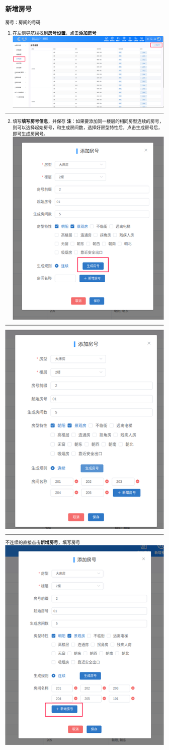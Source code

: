 ## 新增房号
房号：房间的号码
1. 在左侧导航栏找到**房号设置**，点击**添加房号**
![](images/screenshot_1567756068262.png)
*****
2. 填写**填写房号信息**，并保存
 **注**：如果要添加同一楼层的相同房型连续的房号，则可以选择起始房号，和生成房间数，选择好房型特性后，点击生成房号后，即可生成房间号。
  ![](images/screenshot_1567756473893.png)
*****
  ![](images/screenshot_1567756514356.png)
*****
  不连续的直接点击**新增房号**，填写房号
   ![](images/screenshot_1567756653988.png)